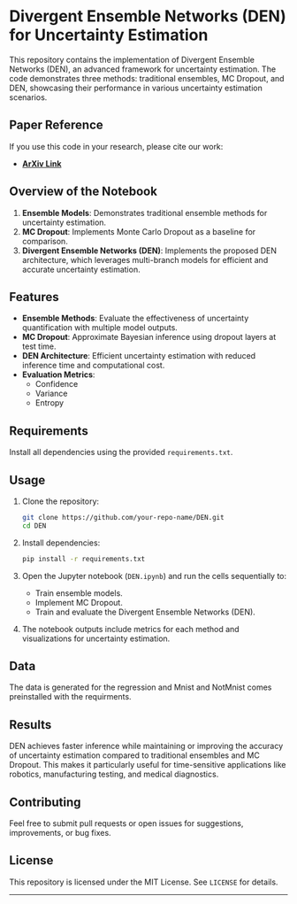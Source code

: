 # Divergent Ensemble Networks (DEN) for Uncertainty Estimation

This repository contains the implementation of Divergent Ensemble Networks (DEN), an advanced framework for uncertainty estimation. The code demonstrates three methods: traditional ensembles, MC Dropout, and DEN, showcasing their performance in various uncertainty estimation scenarios.

## Paper Reference
If you use this code in your research, please cite our work:
- **[ArXiv Link](https://arxiv.org/abs/2412.01193)**

## Overview of the Notebook
1. **Ensemble Models**: Demonstrates traditional ensemble methods for uncertainty estimation.
2. **MC Dropout**: Implements Monte Carlo Dropout as a baseline for comparison.
3. **Divergent Ensemble Networks (DEN)**: Implements the proposed DEN architecture, which leverages multi-branch models for efficient and accurate uncertainty estimation.

## Features
- **Ensemble Methods**: Evaluate the effectiveness of uncertainty quantification with multiple model outputs.
- **MC Dropout**: Approximate Bayesian inference using dropout layers at test time.
- **DEN Architecture**: Efficient uncertainty estimation with reduced inference time and computational cost.
- **Evaluation Metrics**: 
  - Confidence
  - Variance
  - Entropy

## Requirements
Install all dependencies using the provided `requirements.txt`.

## Usage
1. Clone the repository:
    ```bash
    git clone https://github.com/your-repo-name/DEN.git
    cd DEN
    ```
2. Install dependencies:
    ```bash
    pip install -r requirements.txt
    ```
3. Open the Jupyter notebook (`DEN.ipynb`) and run the cells sequentially to:
   - Train ensemble models.
   - Implement MC Dropout.
   - Train and evaluate the Divergent Ensemble Networks (DEN).

4. The notebook outputs include metrics for each method and visualizations for uncertainty estimation.

## Data
The data is generated for the regression and Mnist and NotMnist comes preinstalled with the requirments.

## Results
DEN achieves faster inference while maintaining or improving the accuracy of uncertainty estimation compared to traditional ensembles and MC Dropout. This makes it particularly useful for time-sensitive applications like robotics, manufacturing testing, and medical diagnostics.

## Contributing
Feel free to submit pull requests or open issues for suggestions, improvements, or bug fixes.

## License
This repository is licensed under the MIT License. See `LICENSE` for details.

---


